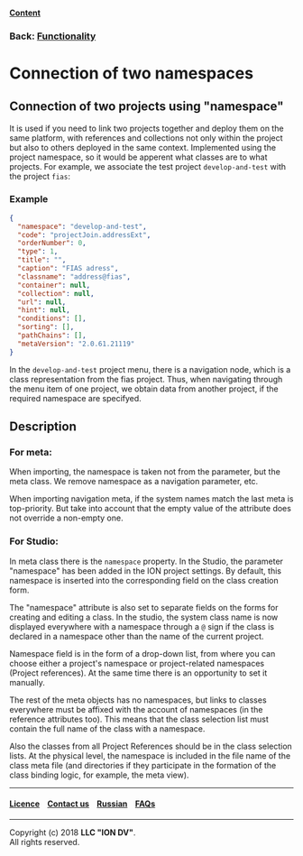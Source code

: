 #### [Content](/docs/en/index.md)

### Back: [Functionality](/docs/en/2_system_description/functionality/functionality.md)

# Connection of two namespaces

## Connection of two projects using "namespace"

It is used if you need to link two projects together and deploy them on the same platform, with references and collections not only within the project but also to others deployed in the same context. Implemented using the project namespace, so it would be apperent what classes are to what projects. For example, we associate the test project `develop-and-test` with the project `fias`:

### Example

```json
{
  "namespace": "develop-and-test",
  "code": "projectJoin.addressExt",
  "orderNumber": 0,
  "type": 1,
  "title": "",
  "caption": "FIAS adress",
  "classname": "address@fias",
  "container": null,
  "collection": null,
  "url": null,
  "hint": null,
  "conditions": [],
  "sorting": [],
  "pathChains": [],
  "metaVersion": "2.0.61.21119"
}
```

In the `develop-and-test` project menu, there is a navigation node, which is a class representation from the fias project. Thus, when navigating through the menu item of one project, we obtain data from another project, if the required namespace are specifyed.

## Description

### For meta:

When importing, the namespace is taken not from the parameter, but the meta class. We remove namespace as a navigation parameter, etc.

When importing navigation meta, if the system names match the last meta is top-priority. But take into account that the empty value of the attribute does not override a non-empty one.

### For Studio:

In meta class there is the `namespace` property. In the Studio, the parameter "namespace" has been added in the ION project settings. By default, this namespace is inserted into the corresponding field on the class creation form.

The "namespace" attribute is also set to separate fields on the forms for creating and editing a class. In the studio, the system class name is now displayed everywhere with a namespace through a `@` sign if the class is declared in a namespace other than the name of the current project.

Namespace field is in the form of a drop-down list, from where you can choose either a project's namespace or project-related namespaces (Project references). At the same time there is an opportunity to set it manually.

The rest of the meta objects has no namespaces, but links to classes everywhere must be affixed with the account of namespaces (in the reference attributes too). This means that the class selection list must contain the full name of the class with a namespace.

Also the classes from all Project References should be in the class selection lists. At the physical level, the namespace is included in the file name of the class meta file (and directories if they participate in the formation of the class binding logic, for example, the meta view).

--------------------------------------------------------------------------  


 #### [Licence](/LICENSE) &ensp;  [Contact us](https://iondv.com) &ensp;  [Russian](/docs/ru/2_system_description/functionality/namespace.md)   &ensp; [FAQs](/faqs.md)   <div><img src="https://mc.iondv.com/watch/local/docs/framework" style="position:absolute; left:-9999px;" height=1 width=1 alt="iondv metrics"></div>       



--------------------------------------------------------------------------  

Copyright (c) 2018 **LLC "ION DV"**.    
All rights reserved. 